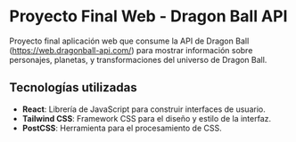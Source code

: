 # Proyecto Final Web - Dragon Ball API

Proyecto final aplicación web que consume la API de Dragon Ball (https://web.dragonball-api.com/) para mostrar información sobre personajes, planetas, y transformaciones del universo de Dragon Ball.

## Tecnologías utilizadas


- **React**: Librería de JavaScript para construir interfaces de usuario.
- **Tailwind CSS**: Framework CSS para el diseño y estilo de la interfaz.
- **PostCSS**: Herramienta para el procesamiento de CSS.

